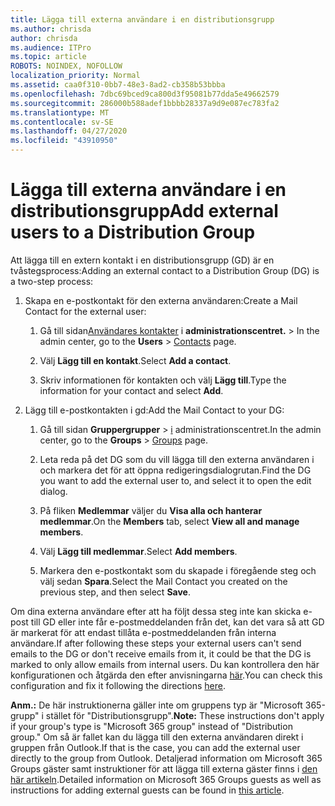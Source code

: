 ```yaml
---
title: Lägga till externa användare i en distributionsgrupp
ms.author: chrisda
author: chrisda
ms.audience: ITPro
ms.topic: article
ROBOTS: NOINDEX, NOFOLLOW
localization_priority: Normal
ms.assetid: caa0f310-0bb7-48e3-8ad2-cb358b53bbba
ms.openlocfilehash: 7dbc69bced9ca800d3f95081b77dda5e49662579
ms.sourcegitcommit: 286000b588adef1bbbb28337a9d9e087ec783fa2
ms.translationtype: MT
ms.contentlocale: sv-SE
ms.lasthandoff: 04/27/2020
ms.locfileid: "43910950"
---
```

# <a name="add-external-users-to-a-distribution-group"></a><span data-ttu-id="2f014-102">Lägga till externa användare i en distributionsgrupp</span><span class="sxs-lookup"><span data-stu-id="2f014-102">Add external users to a Distribution Group</span></span>

<span data-ttu-id="2f014-103">Att lägga till en extern kontakt i en distributionsgrupp (GD) är en tvåstegsprocess:</span><span class="sxs-lookup"><span data-stu-id="2f014-103">Adding an external contact to a Distribution Group (DG) is a two-step process:</span></span>
  
1. <span data-ttu-id="2f014-104">Skapa en e-postkontakt för den externa användaren:</span><span class="sxs-lookup"><span data-stu-id="2f014-104">Create a Mail Contact for the external user:</span></span>
    
    1. <span data-ttu-id="2f014-105">Gå till sidan[Användares kontakter](https://admin.microsoft.com/adminportal/home#/Contact) i **administrationscentret.** > </span><span class="sxs-lookup"><span data-stu-id="2f014-105">In the admin center, go to the **Users** > [Contacts](https://admin.microsoft.com/adminportal/home#/Contact) page.</span></span> 
    
    2. <span data-ttu-id="2f014-106">Välj **Lägg till en kontakt**.</span><span class="sxs-lookup"><span data-stu-id="2f014-106">Select **Add a contact**.</span></span>
    
    3. <span data-ttu-id="2f014-107">Skriv informationen för kontakten och välj **Lägg till**.</span><span class="sxs-lookup"><span data-stu-id="2f014-107">Type the information for your contact and select **Add**.</span></span>
    
2. <span data-ttu-id="2f014-108">Lägg till e-postkontakten i gd:</span><span class="sxs-lookup"><span data-stu-id="2f014-108">Add the Mail Contact to your DG:</span></span>
    
    1. <span data-ttu-id="2f014-109">Gå till sidan **Gruppergrupper** > [i](https://admin.microsoft.com/adminportal/home#/groups) administrationscentret.</span><span class="sxs-lookup"><span data-stu-id="2f014-109">In the admin center, go to the **Groups** > [Groups](https://admin.microsoft.com/adminportal/home#/groups) page.</span></span> 
    
    2. <span data-ttu-id="2f014-110">Leta reda på det DG som du vill lägga till den externa användaren i och markera det för att öppna redigeringsdialogrutan.</span><span class="sxs-lookup"><span data-stu-id="2f014-110">Find the DG you want to add the external user to, and select it to open the edit dialog.</span></span>
    
    3. <span data-ttu-id="2f014-111">På fliken **Medlemmar** väljer du **Visa alla och hanterar medlemmar**.</span><span class="sxs-lookup"><span data-stu-id="2f014-111">On the **Members** tab, select **View all and manage members**.</span></span> 
    
    4. <span data-ttu-id="2f014-112">Välj **Lägg till medlemmar**.</span><span class="sxs-lookup"><span data-stu-id="2f014-112">Select **Add members**.</span></span>
    
    5. <span data-ttu-id="2f014-113">Markera den e-postkontakt som du skapade i föregående steg och välj sedan **Spara**.</span><span class="sxs-lookup"><span data-stu-id="2f014-113">Select the Mail Contact you created on the previous step, and then select **Save**.</span></span>
    
<span data-ttu-id="2f014-114">Om dina externa användare efter att ha följt dessa steg inte kan skicka e-post till GD eller inte får e-postmeddelanden från det, kan det vara så att GD är markerat för att endast tillåta e-postmeddelanden från interna användare.</span><span class="sxs-lookup"><span data-stu-id="2f014-114">If after following these steps your external users can't send emails to the DG or don't receive emails from it, it could be that the DG is marked to only allow emails from internal users.</span></span> <span data-ttu-id="2f014-115">Du kan kontrollera den här konfigurationen och åtgärda den efter anvisningarna [här](https://docs.microsoft.com/exchange/mail-flow-best-practices/non-delivery-reports-in-exchange-online/fix-error-code-5-7-133-in-exchange-online).</span><span class="sxs-lookup"><span data-stu-id="2f014-115">You can check this configuration and fix it following the directions [here](https://docs.microsoft.com/exchange/mail-flow-best-practices/non-delivery-reports-in-exchange-online/fix-error-code-5-7-133-in-exchange-online).</span></span>
  
 <span data-ttu-id="2f014-116">**Anm.:** De här instruktionerna gäller inte om gruppens typ är "Microsoft 365-grupp" i stället för "Distributionsgrupp".</span><span class="sxs-lookup"><span data-stu-id="2f014-116">**Note:** These instructions don't apply if your group's type is "Microsoft 365 group" instead of "Distribution group."</span></span> <span data-ttu-id="2f014-117">Om så är fallet kan du lägga till den externa användaren direkt i gruppen från Outlook.</span><span class="sxs-lookup"><span data-stu-id="2f014-117">If that is the case, you can add the external user directly to the group from Outlook.</span></span> <span data-ttu-id="2f014-118">Detaljerad information om Microsoft 365 Groups gäster samt instruktioner för att lägga till externa gäster finns i [den här artikeln](https://support.office.com/article/Guest-access-in-Office-365-Groups-bfc7a840-868f-4fd6-a390-f347bf51aff6.aspx).</span><span class="sxs-lookup"><span data-stu-id="2f014-118">Detailed information on Microsoft 365 Groups guests as well as instructions for adding external guests can be found in [this article](https://support.office.com/article/Guest-access-in-Office-365-Groups-bfc7a840-868f-4fd6-a390-f347bf51aff6.aspx).</span></span>
  